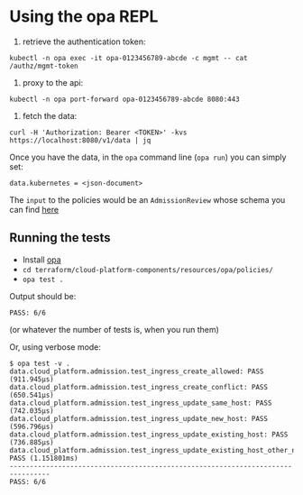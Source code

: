 # Using the opa REPL

1. retrieve the authentication token:
  ```
  kubectl -n opa exec -it opa-0123456789-abcde -c mgmt -- cat /authz/mgmt-token
  ```
1. proxy to the api:
  ```
  kubectl -n opa port-forward opa-0123456789-abcde 8080:443
  ```
1. fetch the data:
  ```
  curl -H 'Authorization: Bearer <TOKEN>' -kvs https://localhost:8080/v1/data | jq
  ```

Once you have the data, in the `opa` command line (`opa run`) you can simply set:
```
data.kubernetes = <json-document>
```

The `input` to the policies would be an `AdmissionReview` whose schema you can find [here][admission-review-type]

[admission-review-type]: https://github.com/kubernetes/api/blob/master/admission/v1beta1/types.go#L29

## Running the tests

* Install [opa]
* `cd terraform/cloud-platform-components/resources/opa/policies/`
* `opa test .`

Output should be:

`PASS: 6/6`

(or whatever the number of tests is, when you run them)

Or, using verbose mode:

```
$ opa test -v .
data.cloud_platform.admission.test_ingress_create_allowed: PASS (911.945µs)
data.cloud_platform.admission.test_ingress_create_conflict: PASS (650.541µs)
data.cloud_platform.admission.test_ingress_update_same_host: PASS (742.035µs)
data.cloud_platform.admission.test_ingress_update_new_host: PASS (596.796µs)
data.cloud_platform.admission.test_ingress_update_existing_host: PASS (736.885µs)
data.cloud_platform.admission.test_ingress_update_existing_host_other_namespace: PASS (1.151801ms)
--------------------------------------------------------------------------------
PASS: 6/6
```

[opa]: https://www.openpolicyagent.org/docs/latest/get-started
